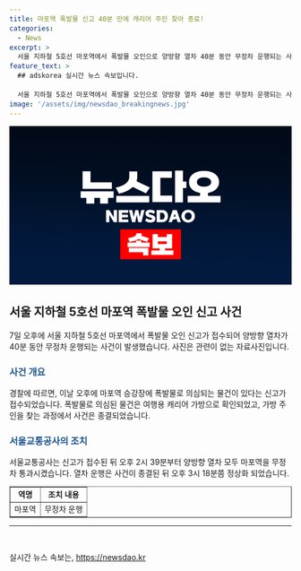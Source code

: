 ```yaml
---
title: 마포역 폭발물 신고 40분 만에 캐리어 주인 찾아 종료!
categories:
  - News
excerpt: >
  서울 지하철 5호선 마포역에서 폭발물 오인으로 양방향 열차 40분 동안 무정차 운행되는 사건이 발생했습니다. 폭발물 의심물건은 여행용 캐리어였으며, 주인 찾기 과정에서 소동은 수습되었습니다. 이에 대비해 열차는 2시 39분부터 3시 18분까지 마포역을 무정차 통과했으며, 상황은 이후에 정상화되었습니다. (150자)
feature_text: >
  ## adskorea 실시간 뉴스 속보입니다.

  서울 지하철 5호선 마포역에서 폭발물 오인으로 양방향 열차 40분 동안 무정차 운행되는 사건이 발생했습니다. 폭발물 의심물건은 여행용 캐리어였으며, 주인 찾기 과정에서 소동은 수습되었습니다. 이에 대비해 열차는 2시 39분부터 3시 18분까지 마포역을 무정차 통과했으며, 상황은 이후에 정상화되었습니다. (150자)
image: '/assets/img/newsdao_breakingnews.jpg'
---
```


<p><img src="/assets/img/newsdao_breakingnews.jpg" alt="adskorea 속보" /></p>

<h2 data-ke-size="size26">서울 지하철 5호선 마포역 폭발물 오인 신고 사건</h2>

<p data-ke-size="size16">7일 오후에 서울 지하철 5호선 마포역에서 폭발물 오인 신고가 접수되어 양방향 열차가 40분 동안 무정차 운행되는 사건이 발생했습니다. 사진은 관련이 없는 자료사진입니다.</p>

<h3><b><span style="color: #1a5490;">사건 개요</span></b></h3>

<p data-ke-size="size16">경찰에 따르면, 이날 오후에 마포역 승강장에 폭발물로 의심되는 물건이 있다는 신고가 접수되었습니다. 폭발물로 의심된 물건은 여행용 캐리어 가방으로 확인되었고, 가방 주인을 찾는 과정에서 사건은 종결되었습니다.</p>

<h3><b><span style="color: #1a5490;">서울교통공사의 조치</span></b></h3>

<p data-ke-size="size16">서울교통공사는 신고가 접수된 뒤 오후 2시 39분부터 양방향 열차 모두 마포역을 무정차 통과시켰습니다. 열차 운행은 사건이 종결된 뒤 오후 3시 18분쯤 정상화 되었습니다.</p>

<table style="width: 100%;" border="1">
<tbody>
<tr>
<td style="text-align: center; height: 17px;"><b>역명</b></td>
<td style="text-align: center; height: 17px;"><b>조치 내용</b></td>
</tr>
<tr>
<td style="text-align: center; height: 17px;">마포역</td>
<td style="text-align: center; height: 17px;">무정차 운행</td>
</tr>
</tbody>
</table>

<hr>

<p data-ke-size="size16"></p>

<p data-ke-size="size16">&nbsp;</p>
실시간 뉴스 속보는, <a href="https://newsdao.kr" rel="dofollow">https://newsdao.kr</a>


